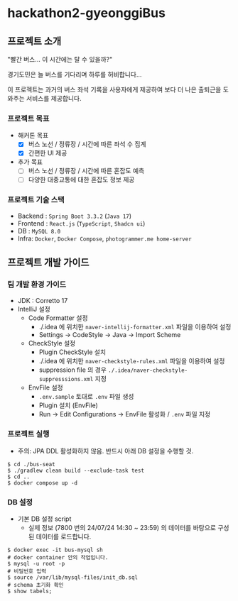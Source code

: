 # hackathon2-gyeonggiBus

## 프로젝트 소개

"빨간 버스... 이 시간에는 탈 수 있을까?"

경기도민은 늘 버스를 기다리며 하루를 허비합니다...

이 프로젝트는 과거의 버스 좌석 기록을 사용자에게 제공하여 보다 더 나은 출퇴근을 도와주는 서비스를 제공합니다.

### 프로젝트 목표

- 해커톤 목표
    - [x] 버스 노선 / 정류장 / 시간에 따른 좌석 수 집계
    - [x] 간편한 UI 제공
- 추가 목표
    - [ ] 버스 노선 / 정류장 / 시간에 따른 혼잡도 예측
    - [ ] 다양한 대중교통에 대한 혼잡도 정보 제공

### 프로젝트 기술 스택

- Backend : `Spring Boot 3.3.2` (`Java 17`)
- Frontend : `React.js` (`TypeScript`, `Shadcn ui`)
- DB : `MySQL 8.0`
- Infra: `Docker`, `Docker Compose`, `photogrammer.me home-server`

## 프로젝트 개발 가이드

### 팀 개발 환경 가이드

- JDK : Corretto 17
- IntelliJ 설정
    - Code Formatter 설정
        - ./.idea 에 위치한 `naver-intellij-formatter.xml` 파일을 이용하여 설정
        - Settings -> CodeStyle -> Java -> Import Scheme
    - CheckStyle 설정
        - Plugin CheckStyle 설치
        - ./.idea 에 위치한 `naver-checkstyle-rules.xml` 파일을 이용하여 설정
        - suppression file 의 경우 `./.idea/naver-checkstyle-suppresssions.xml` 지정
    - EnvFile 설정
        - `.env.sample` 토대로 `.env` 파일 생성
        - Plugin 설치 (EnvFile)
        - Run -> Edit Configurations -> EnvFile 활성화 / `.env` 파일 지정

### 프로젝트 실행

- 주의: JPA DDL 활성화하지 않음. 반드시 아래 DB 설정을 수행할 것.

```shell
$ cd ./bus-seat
$ ./gradlew clean build --exclude-task test
$ cd ..
$ docker compose up -d
```

### DB 설정

- 기본 DB 설정 script
    - 실제 정보 (7800 번의 24/07/24 14:30 ~ 23:59) 의 데이터를 바탕으로 구성된 데이터를 로드합니다.

```shell
$ docker exec -it bus-mysql sh
# docker container 안의 작업입니다.
$ mysql -u root -p
# 비밀번호 입력
$ source /var/lib/mysql-files/init_db.sql
# schema 초기화 확인 
$ show tabels;
```

